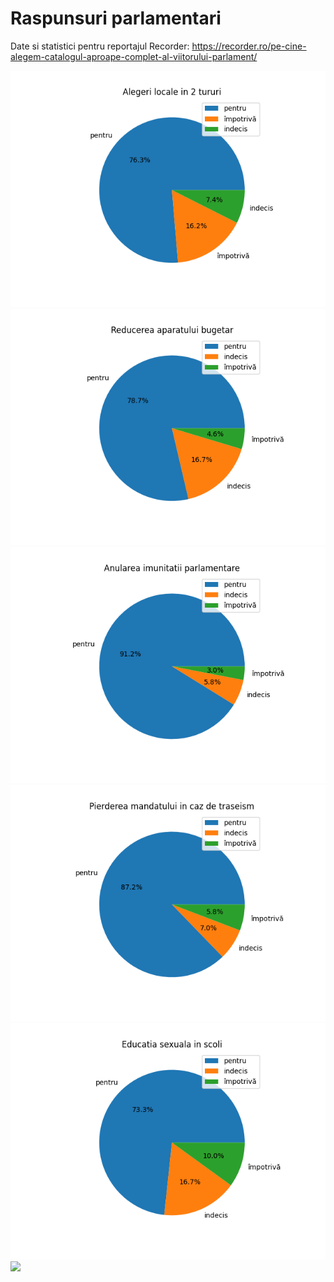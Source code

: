 # Raspunsuri parlamentari
Date si statistici pentru reportajul Recorder: https://recorder.ro/pe-cine-alegem-catalogul-aproape-complet-al-viitorului-parlament/

![](./intrb0.png)
![](./intrb1.png)
![](./intrb2.png)
![](./intrb3.png)
![](./intrb4.png)
![](./varte.png)
